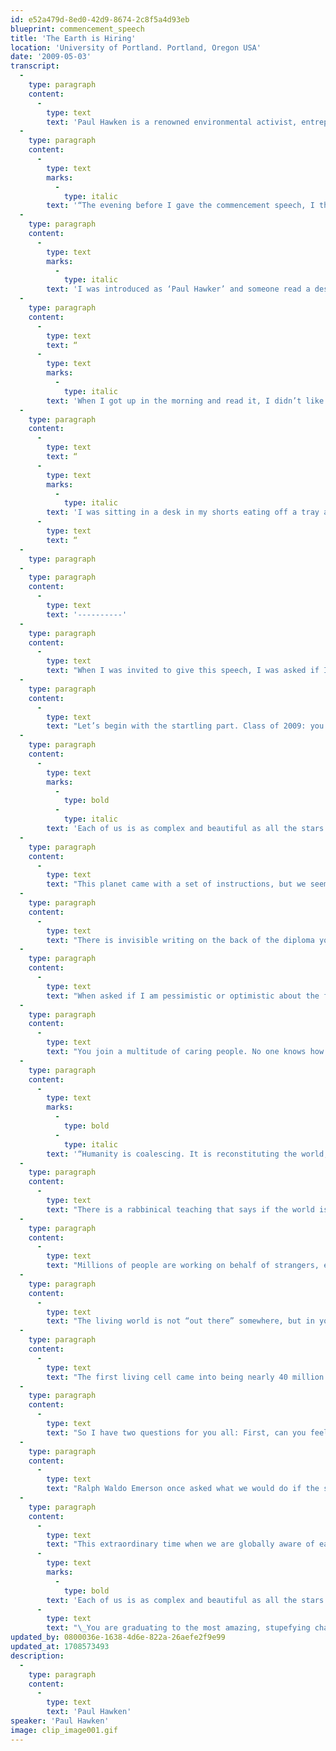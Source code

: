 ```yaml
---
id: e52a479d-8ed0-42d9-8674-2c8f5a4d93eb
blueprint: commencement_speech
title: 'The Earth is Hiring'
location: 'University of Portland. Portland, Oregon USA'
date: '2009-05-03'
transcript:
  -
    type: paragraph
    content:
      -
        type: text
        text: 'Paul Hawken is a renowned environmental activist, entrepreneur and author. Here is what he wrote about this speech:'
  -
    type: paragraph
    content:
      -
        type: text
        marks:
          -
            type: italic
        text: '“The evening before I gave the commencement speech, I threw the original away. That night, at a party given for those receiving honorary degrees, I got the distinct impression that some of the trustees and officials were not happy about my being the commencement speaker.'
  -
    type: paragraph
    content:
      -
        type: text
        marks:
          -
            type: italic
        text: 'I was introduced as ‘Paul Hawker’ and someone read a desultory bio. I had a crisis of confidence and wondered if I should even be there. I decided that my mandate was to talk to the 800 young people who are graduating the next day, not to try to please the bishops and faculty and alumni. I discarded the speech I had brought and stayed up until midnight and drafted a new one.'
  -
    type: paragraph
    content:
      -
        type: text
        text: “
      -
        type: text
        marks:
          -
            type: italic
        text: 'When I got up in the morning and read it, I didn’t like it any better than the first one, so I tore it up and started over once again, I decided to get to the point, and say what needed to be said. Gone was the customary greeting to the president, faculty, distinguished alumni and so on. I wanted to speak directly to the students from the first line.'
  -
    type: paragraph
    content:
      -
        type: text
        text: “
      -
        type: text
        marks:
          -
            type: italic
        text: 'I was sitting in a desk in my shorts eating off a tray at 11:55 AM when I realized I had to stop. People were downstairs to pick me up. I copied what I had written on the thumb drive, put on my suit, printed the speech in the lobby, placed it my pocket and rushed to the commencement. Frst time I read it all the way through was when I was on the podium, as if someone else had written it, and I was asked to be the reader.'
      -
        type: text
        text: “
  -
    type: paragraph
  -
    type: paragraph
    content:
      -
        type: text
        text: '----------'
  -
    type: paragraph
    content:
      -
        type: text
        text: "When I was invited to give this speech, I was asked if I could give a simple short talk that was “direct, naked, taut, honest, passionate, lean, shivering, startling, and graceful.” No pressure\_there."
  -
    type: paragraph
    content:
      -
        type: text
        text: "Let’s begin with the startling part. Class of 2009: you are going to have to figure out what it means to be a human being on earth at a time when every living system is declining, and the rate of decline is accelerating. Kind of a mind-boggling situation… but not one peer-reviewed paper published in the last thirty years can refute that statement. Basically, civilization needs a new operating system, you are the programmers, and we need it within a few\_decades."
  -
    type: paragraph
    content:
      -
        type: text
        marks:
          -
            type: bold
          -
            type: italic
        text: 'Each of us is as complex and beautiful as all the stars in the universe. We have done great things and we have gone way off course in terms of honoring creation.'
  -
    type: paragraph
    content:
      -
        type: text
        text: "This planet came with a set of instructions, but we seem to have misplaced them. Important rules like don’t poison the water, soil, or air, don’t let the earth get overcrowded, and don’t touch the thermostat have been broken. Buckminster Fuller said that spaceship earth was so ingeniously designed that no one has a clue that we are on one, flying through the universe at a million miles per hour, with no need for seatbelts, lots of room in coach, and really good food—but all that is\_changing."
  -
    type: paragraph
    content:
      -
        type: text
        text: "There is invisible writing on the back of the diploma you will receive, and in case you didn’t bring lemon juice to decode it, I can tell you what it says: You are Brilliant, and the Earth is Hiring. The earth couldn’t afford to send recruiters or limos to your school. It sent you rain, sunsets, ripe cherries, night blooming jasmine, and that unbelievably cute person you are dating. Take the hint. And here’s the deal: Forget that this task of planet-saving is not possible in the time required. Don’t be put off by people who know what is not possible. Do what needs to be done, and check to see if it was impossible only after you are\_done."
  -
    type: paragraph
    content:
      -
        type: text
        text: "When asked if I am pessimistic or optimistic about the future, my answer is always the same: If you look at the science about what is happening on earth and aren’t pessimistic, you don’t understand the data. But if you meet the people who are working to restore this earth and the lives of the poor, and you aren’t optimistic, you haven’t got a pulse. What I see everywhere in the world are ordinary people willing to confront despair, power, and incalculable odds in order to restore some semblance of grace, justice, and beauty to this world. The poet Adrienne Rich wrote, “So much has been destroyed I have cast my lot with those who, age after age, perversely, with no extraordinary power, reconstitute the world.” There could be no better description. Humanity is coalescing. It is reconstituting the world, and the action is taking place in schoolrooms, farms, jungles, villages, campuses, companies, refuge camps, deserts, fisheries, and\_slums."
  -
    type: paragraph
    content:
      -
        type: text
        text: "You join a multitude of caring people. No one knows how many groups and organizations are working on the most salient issues of our day: climate change, poverty, deforestation, peace, water, hunger, conservation, human rights, and more. This is the largest movement the world has ever seen. Rather than control, it seeks connection. Rather than dominance, it strives to disperse concentrations of power. Like Mercy Corps, it works behind the scenes and gets the job done. Large as it is, no one knows the true size of this movement. It provides hope, support, and meaning to billions of people in the world. Its clout resides in idea, not in force. It is made up of teachers, children, peasants, businesspeople, rappers, organic farmers, nuns, artists, government workers, fisherfolk, engineers, students, incorrigible writers, weeping Muslims, concerned mothers, poets, doctors without borders, grieving Christians, street musicians, the President of the United States of America, and as the writer David James Duncan would say, the Creator, the One who loves us all in such a huge\_way."
  -
    type: paragraph
    content:
      -
        type: text
        marks:
          -
            type: bold
          -
            type: italic
        text: '“Humanity is coalescing. It is reconstituting the world, and the action is taking place in schoolrooms, farms, jungles, villages, campuses, companies, refuge camps, deserts, fisheries, and slums.”'
  -
    type: paragraph
    content:
      -
        type: text
        text: "There is a rabbinical teaching that says if the world is ending and the Messiah arrives, first plant a tree, and then see if the story is true. Inspiration is not garnered from the litanies of what may befall us; it resides in humanity’s willingness to restore, redress, reform, rebuild, recover, reimagine, and reconsider. “One day you finally knew what you had to do, and began, though the voices around you kept shouting their bad advice,” is Mary Oliver’s description of moving away from the profane toward a deep sense of connectedness to the living\_world."
  -
    type: paragraph
    content:
      -
        type: text
        text: "Millions of people are working on behalf of strangers, even if the evening news is usually about the death of strangers. This kindness of strangers has religious, even mythic origins, and very specific eighteenth-century roots. Abolitionists were the first people to create a national and global movement to defend the rights of those they did not know. Until that time, no group had filed a grievance except on behalf of itself. The founders of this movement were largely unknown — Granville Sharp, Thomas Clarkson, Josiah Wedgwood — and their goal was ridiculous on the face of it: at that time three out of four people in the world were enslaved. Enslaving each other was what human beings had done for ages. And the abolitionist movement was greeted with incredulity. Conservative spokesmen ridiculed the abolitionists as liberals, progressives, do-gooders, meddlers, and activists. They were told they would ruin the economy and drive England into poverty. But for the first time in history a group of people organized themselves to help people they would never know, from whom they would never receive direct or indirect benefit. And today tens of millions of people do this every day. It is called the world of non-profits, civil society, schools, social entrepreneurship, non-governmental organizations, and companies who place social and environmental justice at the top of their strategic goals. The scope and scale of this effort is unparalleled in\_history."
  -
    type: paragraph
    content:
      -
        type: text
        text: "The living world is not “out there” somewhere, but in your heart. What do we know about life? In the words of biologist Janine Benyus, life creates the conditions that are conducive to life. I can think of no better motto for a future economy. We have tens of thousands of abandoned homes without people and tens of thousands of abandoned people without homes. We have failed bankers advising failed regulators on how to save failed assets. We are the only species on the planet without full employment. Brilliant. We have an economy that tells us that it is cheaper to destroy earth in real time rather than renew, restore, and sustain it. You can print money to bail out a bank but you can’t print life to bail out a planet. At present we are stealing the future, selling it in the present, and calling it gross domestic product. We can just as easily have an economy that is based on healing the future instead of stealing it. We can either create assets for the future or take the assets of the future. One is called restoration and the other exploitation. And whenever we exploit the earth we exploit people and cause untold suffering. Working for the earth is not a way to get rich, it is a way to be\_rich."
  -
    type: paragraph
    content:
      -
        type: text
        text: "The first living cell came into being nearly 40 million centuries ago, and its direct descendants are in all of our bloodstreams. Literally you are breathing molecules this very second that were inhaled by Moses, Mother Teresa, and Bono. We are vastly interconnected. Our fates are inseparable. We are here because the dream of every cell is to become two cells. And dreams come true. In each of you are one quadrillion cells, 90 percent of which are not human cells. Your body is a community, and without those other microorganisms you would perish in hours. Each human cell has 400 billion molecules conducting millions of processes between trillions of atoms. The total cellular activity in one human body is staggering: one septillion actions at any one moment, a one with twenty-four zeros after it. In a millisecond, our body has undergone ten times more processes than there are stars in the universe, which is exactly what Charles Darwin foretold when he said science would discover that each living creature was a “little universe, formed of a host of self-propagating organisms, inconceivably minute and as numerous as the stars of\_heaven.”"
  -
    type: paragraph
    content:
      -
        type: text
        text: "So I have two questions for you all: First, can you feel your body? Stop for a moment. Feel your body. One septillion activities going on simultaneously, and your body does this so well you are free to ignore it, and wonder instead when this speech will end. You can feel it. It is called life. This is who you are. Second question: who is in charge of your body? Who is managing those molecules? Hopefully not a political party. Life is creating the conditions that are conducive to life inside you, just as in all of nature. Our innate nature is to create the conditions that are conducive to life. What I want you to imagine is that collectively humanity is evincing a deep innate wisdom in coming together to heal the wounds and insults of the\_past."
  -
    type: paragraph
    content:
      -
        type: text
        text: "Ralph Waldo Emerson once asked what we would do if the stars only came out once every thousand years. No one would sleep that night, of course. The world would create new religions overnight. We would be ecstatic, delirious, made rapturous by the glory of God. Instead, the stars come out every night and we watch\_television."
  -
    type: paragraph
    content:
      -
        type: text
        text: "This extraordinary time when we are globally aware of each other and the multiple dangers that threaten civilization has never happened, not in a thousand years, not in ten thousand years.\_"
      -
        type: text
        marks:
          -
            type: bold
        text: 'Each of us is as complex and beautiful as all the stars in the universe. We have done great things and we have gone way off course in terms of honoring creation.'
      -
        type: text
        text: "\_You are graduating to the most amazing, stupefying challenge ever bequeathed to any generation. The generations before you failed. They didn’t stay up all night. They got distracted and lost sight of the fact that life is a miracle every moment of your existence. Nature beckons you to be on her side. You couldn’t ask for a better boss. The most unrealistic person in the world is the cynic, not the dreamer. Hope only makes"
updated_by: 0800036e-1638-4d6e-822a-26aefe2f9e99
updated_at: 1708573493
description:
  -
    type: paragraph
    content:
      -
        type: text
        text: 'Paul Hawken'
speaker: 'Paul Hawken'
image: clip_image001.gif
---
```

